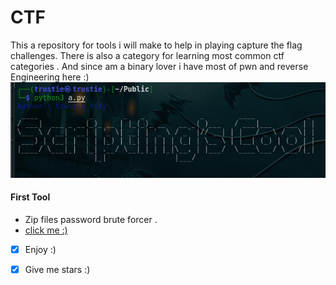 # CTF
This a repository for tools i  will make to help in playing capture the flag challenges.
There is also a category for learning most common ctf categories . And since am a binary lover i have most of pwn and reverse Engineering here :)
<img src="./banner.png" alt="you just saw me :)" /> 
#### First Tool
 - Zip files password brute forcer .
 - <a href="/zip" >click me :)<a/>
* [x] Enjoy :) 

* [x] Give me stars :)
